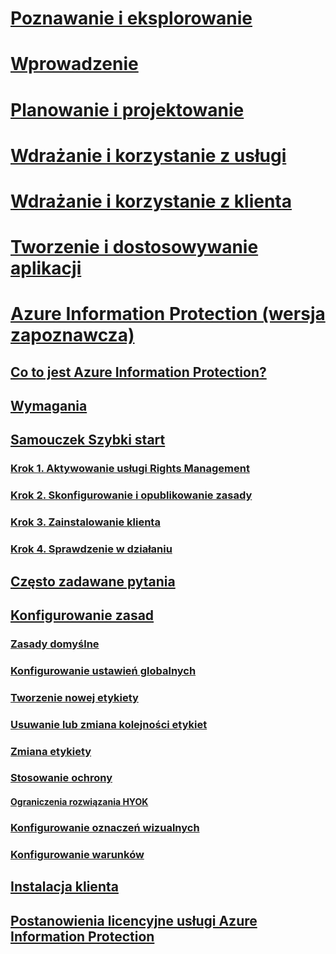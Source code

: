 # [Poznawanie i eksplorowanie](/rights-management/understand-explore/azure-rights-management)
# [Wprowadzenie](/rights-management/get-started/requirements-azure-rms)
# [Planowanie i projektowanie](/rights-management/plan-design/deployment-roadmap)
# [Wdrażanie i korzystanie z usługi](/rights-management/deploy-use/activate-service)
# [Wdrażanie i korzystanie z klienta](/rights-management/rms-client/use-client)
# [Tworzenie i dostosowywanie aplikacji](/rights-management/develop/developers-guide)
# [Azure Information Protection (wersja zapoznawcza)](what-is-information-protection.md)
## [Co to jest Azure Information Protection?](what-is-information-protection.md)
## [Wymagania](requirements-azure-infoprotect.md)
## [Samouczek Szybki start](infoprotect-quick-start-tutorial.md)
### [Krok 1. Aktywowanie usługi Rights Management](infoprotect-tutorial-step1.md)
### [Krok 2. Skonfigurowanie i opublikowanie zasady](infoprotect-tutorial-step2.md)
### [Krok 3. Zainstalowanie klienta](infoprotect-tutorial-step3.md)
### [Krok 4. Sprawdzenie w działaniu](infoprotect-tutorial-step4.md)
## [Często zadawane pytania](faq.md)
## [Konfigurowanie zasad](configure-policy.md)
### [Zasady domyślne](configure-policy-default.md)
### [Konfigurowanie ustawień globalnych](configure-policy-settings.md)
### [Tworzenie nowej etykiety](configure-policy-new-label.md)
### [Usuwanie lub zmiana kolejności etykiet](configure-policy-delete-reorder.md)
### [Zmiana etykiety](configure-policy-change-label.md)
### [Stosowanie ochrony](configure-policy-protection.md)
#### [Ograniczenia rozwiązania HYOK](configure-adrms-restrictions.md)
### [Konfigurowanie oznaczeń wizualnych](configure-policy-markings.md)
### [Konfigurowanie warunków](configure-policy-classification.md)
## [Instalacja klienta](info-protect-client.md)
## [Postanowienia licencyjne usługi Azure Information Protection](aip-software-license-terms.md)


<!--HONumber=Sep16_HO1-->


